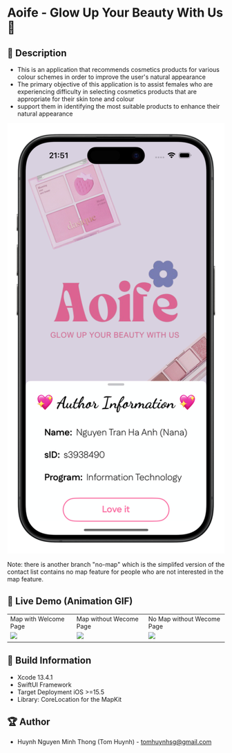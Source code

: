 # Aoife - Glow Up Your Beauty With Us 🎀

## 💄 Description

- This is an application that recommends cosmetics products for various colour schemes in order to improve the user's natural appearance
- The primary objective of this application is to assist females who are experiencing difficulty in selecting cosmetics products that are appropriate for their skin tone and colour
- support them in identifying the most suitable products to enhance their natural appearance

![Database](./Screenshots/welcome-screen.png)

<!--<p align="center">-->
<!--  <img src="https://i.imgur.com/tyRPWoU.png" width="200" > -->
<!--  <img src="https://i.imgur.com/pKrM1Hq.png" width="200" > -->
<!--  <img src="https://i.imgur.com/fUnVWV4.png" width="200" > -->
<!--  <img src="https://i.imgur.com/2nkYjyf.png" width="200" >-->
<!--</p>-->

Note: there is another branch "no-map" which is the simplifed version of the contact list contains no map feature for people who are not interested in the map feature.

## 🔮 Live Demo (Animation GIF)

<table>
  <tr>
     <td>Map with Welcome Page</td>
     <td>Map without Wecome Page</td>
     <td>No Map without Wecome Page</td>
  </tr>
  <tr>
    <td><img src="https://github.com/TomHuynhSG/SSETContactList/blob/main/screenshots/welcome-page.gif?raw=true" width="245"></td>
    <td><img src="https://github.com/TomHuynhSG/SSETContactList/blob/main/screenshots/full-version-demo.gif?raw=true" width="245"></td>
    <td><img src="https://github.com/TomHuynhSG/SSETContactList/blob/main/screenshots/no-map-demo.gif?raw=true" width="245"></td>
   </tr>

 </table>

## 🔧 Build Information
- Xcode 13.4.1
- SwiftUI Framework
- Target Deployment iOS >=15.5
- Library: CoreLocation for the MapKit

## 🏆 Author
- Huynh Nguyen Minh Thong (Tom Huynh) - tomhuynhsg@gmail.com
